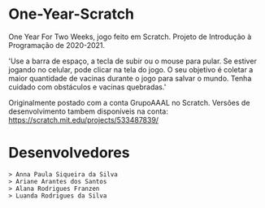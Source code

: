 # One-Year-Scratch
One Year For Two Weeks, jogo feito em Scratch. Projeto de Introdução à Programação de 2020-2021. 

'Use a barra de espaço, a tecla de subir ou o mouse para pular. Se estiver jogando no celular, pode clicar na tela do jogo.
O seu objetivo é coletar a maior quantidade de vacinas durante o jogo para salvar o mundo.
Tenha cuidado com obstáculos e vacinas quebradas.'

Originalmente postado com a conta GrupoAAAL no Scratch. Versões de desenvolvimento tambem disponíveis na conta:
https://scratch.mit.edu/projects/533487839/


# Desenvolvedores
    > Anna Paula Siqueira da Silva
    > Ariane Arantes dos Santos
    > Alana Rodrigues Franzen
    > Luanda Rodrigues da Silva
 
